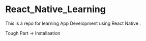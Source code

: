 # React_Native_Learning
This is a repo for learning App Development using React Native .

Tough Part -> Installaation 
